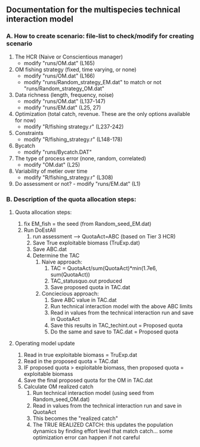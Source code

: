 ## Documentation for the multispecies technical interaction model ##

### A. How to create scenario: file-list to check/modify for creating scenario ###

1. The HCR (Naive or Conscientious manager)
	- modify "runs/OM.dat" (L165)
2. OM fishing strategy (fixed, time varying, or none)
	- modify "runs/OM.dat" (L166)
	- modify "runs/Random_strategy_EM.dat" to match or not "runs/Random_strategy_OM.dat" 
3. Data richness (length, frequency, noise)
	- modify "runs/OM.dat" (L137-147)
	- modify "runs/EM.dat" (L25, 27)
4. Optimization (total catch, revenue. These are the only options available for now)
	- modify "R/fishing strategy.r" (L237-242)
5. 	Constraints
	- modify "R/fishing_strategy.r" (L148-178)
6. Bycatch
	- modify "runs/Bycatch.DAT"
7. The type of process error (none, random, correlated)	
	- modify "OM.dat" (L25)
8. Variability of metier over time
	- modify "R/fishing_strategy.r" (L308)
9. Do assessment or not?
		- modify "runs/EM.dat" (L1)
		
		
### B. Description of the quota allocation steps: ###

1. Quota allocation steps:
	1. fix EM_fish = the seed (from Random_seed_EM.dat)
	2. Run DoEstAll
		1. run assessment --> QuotaAct=ABC (based on Tier 3 HCR)
		2. Save True exploitable biomass (TruExp.dat)
		3. Save ABC.dat
		4. Determine the TAC
			1. Naive approach: 
				1. TAC = QuotaAct/sum(QuotaAct)*min(1.7e6, sum(QuotaAct))
				2. TAC_statusquo.out produced
				3. Save proposed quota in TAC.dat
			2. Conciecious approach: 
				1. Save ABC value in TAC.dat
				2. Run technical interaction model with the above ABC limits
				3. Read in values from the technical interaction run and save in QuotaAct
				4. Save this results in TAC_techint.out = Proposed quota
				5. Do the same and save to TAC.dat = Proposed quota
				
2. Operating model update
	1. Read in true exploitable biomass = TruExp.dat
	2. Read in the proposed quota = TAC.dat
	3. IF proposed quota > exploitable biomass, then proposed quota = exploitable biomass
	4. Save the final proposed quota for the OM in TAC.dat
	5. Calculate OM realized catch
		1. Run technical interaction model (using seed from Random_seed_OM.dat)
		2. Read in values from the technical interaction run and save in QuotaAct
		3. This becomes the "realized catch" 
		4. The TRUE REALIZED CATCH: this updates the population dynamics by finding effort level that match catch... some optimization error can happen if not careful
			
			
		
	
		
